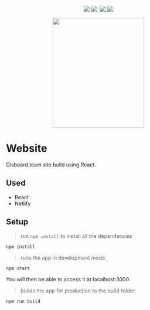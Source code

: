 <p align="center">
    <img src="https://img.shields.io/uptimerobot/status/m782313365-bb837257051f080edab58f83.svg?label=server&style=flat" /> <img src="https://img.shields.io/uptimerobot/ratio/m782313365-bb837257051f080edab58f83.svg?label=server%20uptime&style=flat" />&nbsp;
    <img src="https://img.shields.io/uptimerobot/status/m782313366-da14853edeb66fc0008474c1.svg?label=website&style=flat" /> <img src="https://img.shields.io/uptimerobot/ratio/m782313366-da14853edeb66fc0008474c1.svg?label=website%20uptime&style=flat" />
</p>

<p align="center">
    <img width="250" height="300" src="https://cdn.discordapp.com/attachments/561938814063607823/644910877555949589/kuhaku_alt.gif">
</p>

# Website

Disboard.team site build using React.

## Used

- React
- Netlify

## Setup

> run `npm install` to install all the dependencies

```shell
npm install
```

> runs the app in development mode

```shell
npm start
```

You will then be able to access it at localhost:3000

> builds the app for production to the build folder

```shell
npm run build
```
